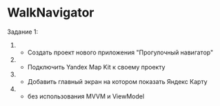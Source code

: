 # WalkNavigator

Задание 1:

1. + Создать проект нового приложения "Прогулочный навигатор"

2. + Подключить Yandex Map Kit к своему проекту

3. + Добавить главный экран на котором показать Яндекс Карту

4. - без использования MVVM и ViewModel
